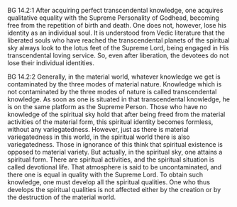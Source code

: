BG 14.2:1	After acquiring perfect transcendental knowledge, one acquires qualitative equality with the Supreme Personality of Godhead, becoming free from the repetition of birth and death. One does not, however, lose his identity as an individual soul. It is understood from Vedic literature that the liberated souls who have reached the transcendental planets of the spiritual sky always look to the lotus feet of the Supreme Lord, being engaged in His transcendental loving service. So, even after liberation, the devotees do not lose their individual identities.

BG 14.2:2	Generally, in the material world, whatever knowledge we get is contaminated by the three modes of material nature. Knowledge which is not contaminated by the three modes of nature is called transcendental knowledge. As soon as one is situated in that transcendental knowledge, he is on the same platform as the Supreme Person. Those who have no knowledge of the spiritual sky hold that after being freed from the material activities of the material form, this spiritual identity becomes formless, without any variegatedness. However, just as there is material variegatedness in this world, in the spiritual world there is also variegatedness. Those in ignorance of this think that spiritual existence is opposed to material variety. But actually, in the spiritual sky, one attains a spiritual form. There are spiritual activities, and the spiritual situation is called devotional life. That atmosphere is said to be uncontaminated, and there one is equal in quality with the Supreme Lord. To obtain such knowledge, one must develop all the spiritual qualities. One who thus develops the spiritual qualities is not affected either by the creation or by the destruction of the material world.